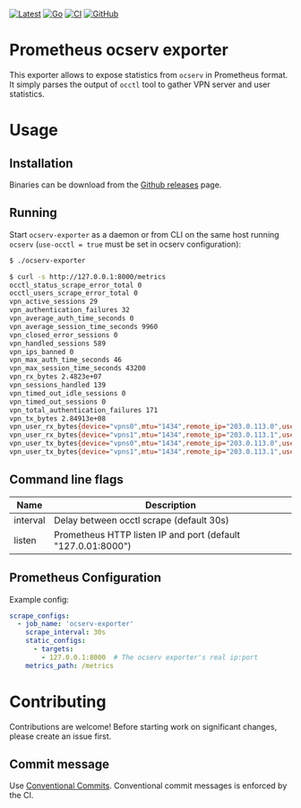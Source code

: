 [![Latest](https://img.shields.io/github/v/release/criteo/ocserv-exporter)](https://github.com/criteo/ocserv-exporter/releases)
[![Go](https://img.shields.io/github/go-mod/go-version/criteo/ocserv-exporter)](https://github.com/criteo/ocserv-exporter)
[![CI](https://github.com/criteo/ocserv-exporter/actions/workflows/ci.yml/badge.svg?branch=main)](https://github.com/criteo/ocserv-exporter/actions/workflows/ci.yml)
[![GitHub](https://img.shields.io/github/license/criteo/ocserv-exporter)](https://github.com/criteo/ocserv-exporter/blob/main/LICENSE)

# Prometheus ocserv exporter

This exporter allows to expose statistics from `ocserv` in Prometheus format.
It simply parses the output of `occtl` tool to gather VPN server and user statistics.

# Usage

## Installation

Binaries can be download from the [Github releases](https://github.com/criteo/ocserv-exporter/releases) page.


## Running

Start `ocserv-exporter` as a daemon or from CLI on the same host running `ocserv` (`use-occtl = true` must be set in ocserv configuration):

```sh
$ ./ocserv-exporter
```

```sh
$ curl -s http://127.0.0.1:8000/metrics
occtl_status_scrape_error_total 0
occtl_users_scrape_error_total 0
vpn_active_sessions 29
vpn_authentication_failures 32
vpn_average_auth_time_seconds 0
vpn_average_session_time_seconds 9960
vpn_closed_error_sessions 0
vpn_handled_sessions 589
vpn_ips_banned 0
vpn_max_auth_time_seconds 46
vpn_max_session_time_seconds 43200
vpn_rx_bytes 2.4823e+07
vpn_sessions_handled 139
vpn_timed_out_idle_sessions 0
vpn_timed_out_sessions 0
vpn_total_authentication_failures 171
vpn_tx_bytes 2.84913e+08
vpn_user_rx_bytes{device="vpns0",mtu="1434",remote_ip="203.0.113.0",username="j.doe",vpn_ipv4="10.0.0.1",vpn_ipv6=""} 962053
vpn_user_rx_bytes{device="vpns1",mtu="1434",remote_ip="203.0.113.1",username="a.bob",vpn_ipv4="10.0.0.2",vpn_ipv6=""} 532733
vpn_user_tx_bytes{device="vpns0",mtu="1434",remote_ip="203.0.113.0",username="j.doe",vpn_ipv4="10.0.0.1",vpn_ipv6=""} 3.474418e+06
vpn_user_tx_bytes{device="vpns1",mtu="1434",remote_ip="203.0.113.1",username="a.bob",vpn_ipv4="10.0.0.2",vpn_ipv6=""} 200146
```

## Command line flags

| Name     | Description                                                   |
|----------|---------------------------------------------------------------|
| interval | Delay between occtl scrape (default 30s)                      |
| listen   | Prometheus HTTP listen IP and port (default "127.0.01:8000")  |

## Prometheus Configuration

Example config:
```yaml
scrape_configs:
  - job_name: 'ocserv-exporter'
    scrape_interval: 30s
    static_configs:
      - targets:
        - 127.0.0.1:8000  # The ocserv exporter's real ip:port
    metrics_path: /metrics
```

# Contributing

Contributions are welcome! Before starting work on significant changes, please create an issue first.
## Commit message

Use [Conventional Commits](https://www.conventionalcommits.org/en/v1.0.0/#summary).
Conventional commit messages is enforced by the CI.